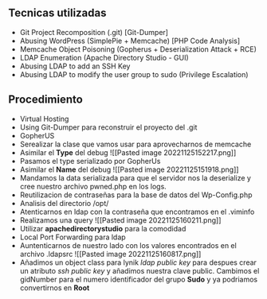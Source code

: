 ## Tecnicas utilizadas
- Git Project Recomposition (.git) [Git-Dumper]  
- Abusing WordPress (SimplePie + Memcache) [PHP Code Analysis]  
- Memcache Object Poisoning (Gopherus + Deserialization Attack + RCE)  
- LDAP Enumeration (Apache Directory Studio - GUI)  
- Abusing LDAP to add an SSH Key  
- Abusing LDAP to modify the user group to sudo (Privilege Escalation)
## Procedimiento
- Virtual Hosting
- Using Git-Dumper para reconstruir el proyecto del .git
- GopherUS
- Serealizar la clase que vamos usar para aprovecharnos de memcache
- Asimilar el **Type** del debug
![[Pasted image 20221125152217.png]]
- Pasamos el type serializado por GopherUs
- Asimilar el **Name** del debug
![[Pasted image 20221125151918.png]]
- Mandamos la data serializada para que el servidor nos la deserialize y cree nuestro archivo pwned.php en los logs.
- Reutilizacion de contraseñas para la base de datos del Wp-Config.php
- Analisis del directorio /opt/
- Atenticarnos en ldap con la contraseña que encontramos en el .viminfo
- Realizamos una query 
![[Pasted image 20221125160211.png]]
- Utilizar **apachedirectorystudio** para la comodidad
- Local Port Forwarding para ldap
- Auntenticarnos de nuestro lado con los valores encontrados en el archivo .ldapsrc
![[Pasted image 20221125160817.png]]
- Añadimos un object class para lynik *ldap public key* para despues crear un atributo *ssh public key* y añadimos nuestra clave public. Cambimos el gidNumber para el numero identificador del grupo **Sudo** y ya podriamos convertirnos en **Root**
